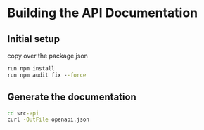 # Building the API Documentation
## Initial setup 

copy over the package.json
``` cmd 
run npm install
run npm audit fix --force
```

## Generate the documentation
``` cmd 
cd src-api
curl -OutFile openapi.json